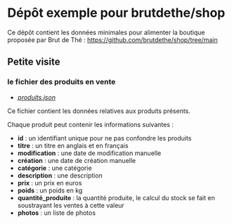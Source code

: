 # Dépôt exemple pour brutdethe/shop

Ce dépôt contient les données minimales pour alimenter la boutique proposée par Brut de Thé : https://github.com/brutdethe/shop/tree/main

## Petite visite

### le fichier des produits en vente

- [_produits.json_](./produits.json)

Ce fichier contient les données relatives aux produits présents.

Chaque produit peut contenir les informations suivantes :

- **id** : un identifiant unique pour ne pas confondre les produits
- **titre** : un titre en anglais et en français
- **modification** : une date de modification manuelle
- **création** : une date de création manuelle
- **catégorie** : une catégorie
- **description** : une description
- **prix** : un prix en euros
- **poids** : un poids en kg
- **quantité_produite** : la quantité produite, le calcul du stock se fait en soustrayant les ventes à cette valeur
- **photos** : un liste de photos
